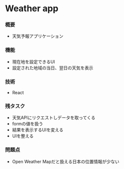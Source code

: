 # Weather app

### 概要
- 天気予報アプリケーション

### 機能
- 現在地を設定できるUI
- 設定された地域の当日、翌日の天気を表示

### 技術
- React

### 残タスク
- 天気APIにリクエストしデータを取ってくる
- formの値を扱う
- 結果を表示するUIを変える
- UIを整える

### 問題点
- Open Weather Mapだと扱える日本の位置情報が少ない